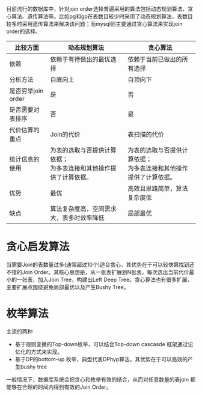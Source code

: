 目前流行的数据库中，针对join order选择普遍采用的算法包括动态规划算法、贪心算法、遗传算法等。比如pg和gp在表数目较少时采用了动态规划算法，表数目较多时采用遗传算法来解决该问题；而mysql则主要通过贪心算法来实现join order的选择。

| 比较方面           | 动态规划算法                                                 | 贪心算法                                                     |
| ------------------ | ------------------------------------------------------------ | ------------------------------------------------------------ |
| 依赖               | 依赖于有待做出的最优选择                                     | 依赖于当前已做出的所有选择                                   |
| 分析方法           | 自底向上                                                     | 自顶向下                                                     |
| 是否穷举join order | 是                                                           | 否                                                           |
| 是否需要对表排序   | 否                                                           | 是                                                           |
| 代价估算的重点     | Join的代价                                                   | 表扫描的代价                                                 |
| 统计信息的使用     | 为表的选取与否提供计算依据；<br/>为多表连接和其他操作提供了计算依据。 | 为表的选取与否提供计算依据；<br/>为多表连接和其他操作提供了计算依据。 |
| 优势               | 最优                                                         | 高效且思路简单，算法复杂度低                                 |
| 缺点               | 算法复杂度高，空间需求大，表多时效率降低                     | 局部最优                                                     |

# 贪心启发算法
当需要Join的表数量过多(通常超过10个)适合贪心，其优势在于可以较快第找到还不错的Join Order。其核心思想是，从一张表扩展到N张表，每次选出当前代价最小的一张表，加入Join Tree，构建出Left Deep Tree。贪心算法也有很多扩展，主要扩展点围绕避免局部最优以及产生Bushy Tree。

# 枚举算法
主流的两种
- 基于规则变换的Top-down枚举，可以结合Top-down cascasde 框架通过记忆化的方式来实现。
- 基于DP的bottom-up 枚举，典型代表DPhyp算法，其优势在于可以高效的产生bushy tree

一般情况下，数据库系统会把贪心和枚举有效的结合，从而对任意数量的表join 都能够在合理的时间内得到有效的Join Order。

